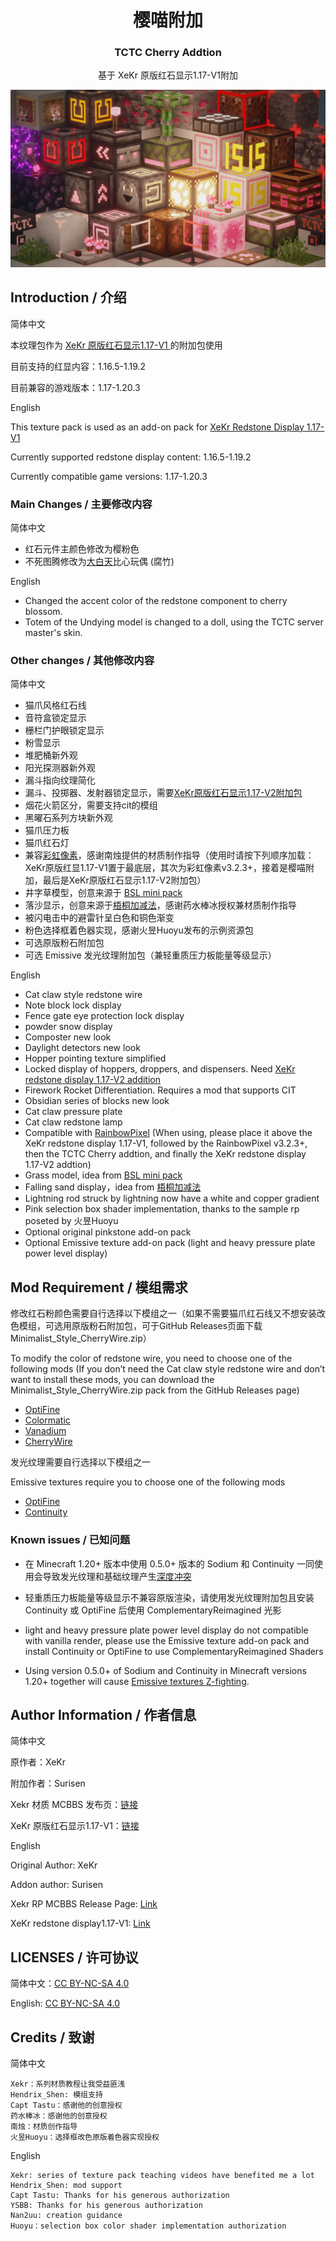 <h1 align = "center">樱喵附加</h1>
<h3 align = "center">TCTC Cherry Addtion</h3>

<p align = "center">基于 XeKr 原版红石显示1.17-V1附加</p>

<div align="center"><img src="Featured_img.png" /></div>

## Introduction / 介绍

简体中文

本纹理包作为 [ XeKr 原版红石显示1.17-V1 ](https://legacy.curseforge.com/minecraft/texture-packs/xekr-redstone-display/files/3344524) 的附加包使用

目前支持的红显内容：1.16.5-1.19.2

目前兼容的游戏版本：1.17-1.20.3

English

This texture pack is used as an add-on pack for [XeKr Redstone Display 1.17-V1](https://legacy.curseforge.com/minecraft/texture-packs/xekr-redstone-display/files/3344524)

Currently supported redstone display content: 1.16.5-1.19.2

Currently compatible game versions: 1.17-1.20.3

### Main Changes / 主要修改内容

简体中文

- 红石元件主颜色修改为樱粉色
- 不死图腾修改为[大白天](https://space.bilibili.com/190067998/)比心玩偶 (腐竹)

English

- Changed the accent color of the redstone component to cherry blossom.
- Totem of the Undying model is changed to a doll, using the TCTC server master's skin.

### Other changes / 其他修改内容

简体中文

- 猫爪风格红石线
- 音符盒锁定显示
- 栅栏门护眼锁定显示
- 粉雪显示
- 堆肥桶新外观
- 阳光探测器新外观
- 漏斗指向纹理简化
- 漏斗、投掷器、发射器锁定显示，需要[XeKr原版红石显示1.17-V2附加包](https://legacy.curseforge.com/minecraft/texture-packs/xekr-redstone-display/files/3504282)
- 烟花火箭区分，需要支持cit的模组
- 黑曜石系列方块新外观
- 猫爪压力板
- 猫爪红石灯
- 兼容[彩虹像素](https://afdian.net/a/Nan2uu)，感谢南烛提供的材质制作指导（使用时请按下列顺序加载：XeKr原版红显1.17-V1置于最底层，其次为彩虹像素v3.2.3+，接着是樱喵附加，最后是XeKr原版红石显示1.17-V2附加包）
- 井字草模型，创意来源于 [BSL mini pack](https://bitslablab.com/bslminipacks/)
- 落沙显示，创意来源于[梧桐加减法](https://afdian.net/a/YSBBBB)，感谢药水棒冰授权兼材质制作指导
- 被闪电击中的避雷针呈白色和铜色渐变
- 粉色选择框着色器实现，感谢火昱Huoyu发布的示例资源包
- 可选原版粉石附加包
- 可选 Emissive 发光纹理附加包（兼轻重质压力板能量等级显示）

English

- Cat claw style redstone wire
- Note block lock display
- Fence gate eye protection lock display
- powder snow display
- Composter new look
- Daylight detectors new look
- Hopper pointing texture simplified
- Locked display of hoppers, droppers, and dispensers. Need [XeKr redstone display 1.17-V2 addition](https://legacy.curseforge.com/minecraft/texture-packs/xekr-redstone-display/files/3504282)
- Firework Rocket Differentiation. Requires a mod that supports CIT
- Obsidian series of blocks new look
- Cat claw pressure plate
- Cat claw redstone lamp
- Compatible with [RainbowPixel](https://afdian.net/a/Nan2uu) (When using, please place it above the XeKr redstone display 1.17-V1, followed by the RainbowPixel v3.2.3+, then the TCTC Cherry addtion, and finally the XeKr redstone display 1.17-V2 addtion)
- Grass model, idea from [BSL mini pack](https://bitslablab.com/bslminipacks/)
- Falling sand display，idea from [梧桐加减法](https://afdian.net/a/YSBBBB)
- Lightning rod struck by lightning now have a white and copper gradient
- Pink selection box shader implementation, thanks to the sample rp poseted by 火昱Huoyu
- Optional original pinkstone add-on pack
- Optional Emissive texture add-on pack (light and heavy pressure plate power level display)

## Mod Requirement / 模组需求

修改红石粉颜色需要自行选择以下模组之一（如果不需要猫爪红石线又不想安装改色模组，可选用原版粉石附加包，可于GitHub Releases页面下载 Minimalist_Style_CherryWire.zip）

To modify the color of redstone wire, you need to choose one of the following mods (If you don’t need the Cat claw style redstone wire and don’t want to install these mods, you can download the Minimalist_Style_CherryWire.zip pack from the GitHub Releases page)

- [OptiFine](https://www.optifine.net/downloads)
- [Colormatic](https://www.curseforge.com/minecraft/mc-mods/colormatic)
- [Vanadium](https://modrinth.com/mod/vanadium)
- [CherryWire](https://github.com/The-Cat-Town-Craft/Cherry-Wire)

发光纹理需要自行选择以下模组之一

Emissive textures require you to choose one of the following mods

- [OptiFine](https://www.optifine.net/downloads)
- [Continuity](https://modrinth.com/mod/continuity)

### Known issues / 已知问题

- 在 Minecraft 1.20+ 版本中使用 0.5.0+ 版本的 Sodium 和 Continuity 一同使用会导致发光纹理和基础纹理产生[深度冲突](https://github.com/PepperCode1/Continuity/issues/292)
- 轻重质压力板能量等级显示不兼容原版渲染，请使用发光纹理附加包且安装 Continuity 或 OptiFine 后使用 ComplementaryReimagined 光影

- light and heavy pressure plate power level display do not compatible with vanilla render, please use the Emissive texture add-on pack and install Continuity or OptiFine to use ComplementaryReimagined Shaders
- Using version 0.5.0+ of Sodium and Continuity in Minecraft versions 1.20+ together will cause [Emissive textures Z-fighting](https://github.com/PepperCode1/Continuity/issues/292).

## Author Information / 作者信息

简体中文

原作者：XeKr

附加作者：Surisen

Xekr 材质 MCBBS 发布页：[链接](https://www.mcbbs.net/thread-823957-1-1.html)

XeKr 原版红石显示1.17-V1：[链接](https://legacy.curseforge.com/minecraft/texture-packs/xekr-redstone-display/files/3344524)


English

Original Author: XeKr

Addon author: Surisen

Xekr RP MCBBS Release Page: [Link](https://www.mcbbs.net/thread-823957-1-1.html)

XeKr redstone display1.17-V1: [Link](https://legacy.curseforge.com/minecraft/texture-packs/xekr-redstone-display/files/3344524)

## LICENSES / 许可协议

简体中文：[CC BY-NC-SA 4.0](https://creativecommons.org/licenses/by-nc-sa/4.0/deed.zh)

English: [CC BY-NC-SA 4.0](https://creativecommons.org/licenses/by-nc-sa/4.0/deed.en)

## Credits / 致谢

简体中文

    Xekr：系列材质教程让我受益匪浅
    Hendrix_Shen: 模组支持
    Capt Tastu：感谢他的创意授权
    药水棒冰：感谢他的创意授权
    南烛：材质创作指导
    火昱Huoyu：选择框改色原版着色器实现授权

English

    Xekr: series of texture pack teaching videos have benefited me a lot
    Hendrix_Shen: mod support
    Capt Tastu: Thanks for his generous authorization
    YSBB: Thanks for his generous authorization
    Nan2uu: creation guidance
    Huoyu：selection box color shader implementation authorization
